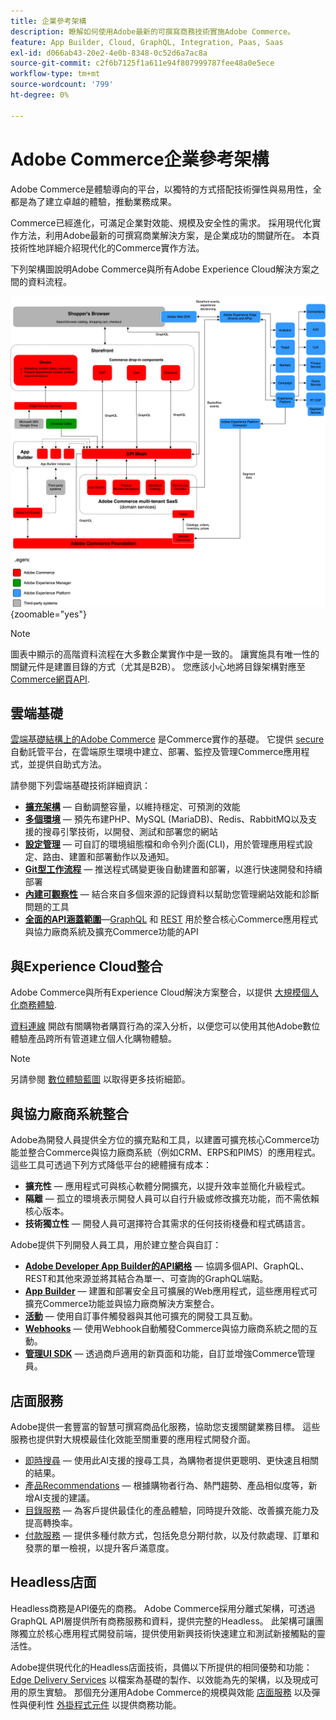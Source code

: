 ```yaml
---
title: 企業參考架構
description: 瞭解如何使用Adobe最新的可撰寫商務技術實施Adobe Commerce。
feature: App Builder, Cloud, GraphQL, Integration, Paas, Saas
exl-id: d066ab43-20e2-4e0b-8348-0c52d6a7ac8a
source-git-commit: c2f6b7125f1a611e94f807999787fee48a0e5ece
workflow-type: tm+mt
source-wordcount: '799'
ht-degree: 0%

---
```


# Adobe Commerce企業參考架構

Adobe Commerce是體驗導向的平台，以獨特的方式搭配技術彈性與易用性，全都是為了建立卓越的體驗，推動業務成果。

Commerce已經進化，可滿足企業對效能、規模及安全性的需求。 採用現代化實作方法，利用Adobe最新的可撰寫商業解決方案，是企業成功的關鍵所在。 本頁技術性地詳細介紹現代化的Commerce實作方法。

下列架構圖說明Adobe Commerce與所有Adobe Experience Cloud解決方案之間的資料流程。

![顯示Adobe Commerce如何連線至Experience Cloud解決方案的架構圖表](../../assets/playbooks/commerce-architecture-v3.svg){zoomable=&quot;yes&quot;}

>[!NOTE]
>
>圖表中顯示的高階資料流程在大多數企業實作中是一致的。 讓實施具有唯一性的關鍵元件是建置目錄的方式（尤其是B2B）。 您應該小心地將目錄架構對應至 [Commerce網頁API](https://developer.adobe.com/commerce/webapi/get-started/).

## 雲端基礎

[雲端基礎結構上的Adobe Commerce](https://experienceleague.adobe.com/en/docs/commerce-cloud-service/user-guide/overview) 是Commerce實作的基礎。 它提供 [secure](../../security-and-compliance/shared-responsibility.md) 自動託管平台，在雲端原生環境中建立、部署、監控及管理Commerce應用程式，並提供自助式方法。

請參閱下列雲端基礎技術詳細資訊：

- [**擴充架構**](https://experienceleague.adobe.com/en/docs/commerce-cloud-service/user-guide/architecture/scaled-architecture) — 自動調整容量，以維持穩定、可預測的效能
- [**多個環境**](https://experienceleague.adobe.com/en/docs/commerce-cloud-service/user-guide/architecture/pro-architecture) — 預先布建PHP、MySQL (MariaDB)、Redis、RabbitMQ以及支援的搜尋引擎技術，以開發、測試和部署您的網站
- [**設定管理**](https://experienceleague.adobe.com/en/docs/commerce-cloud-service/user-guide/configure/overview) — 可自訂的環境組態檔和命令列介面(CLI)，用於管理應用程式設定、路由、建置和部署動作以及通知。
- [**Git型工作流程**](https://experienceleague.adobe.com/en/docs/commerce-cloud-service/user-guide/architecture/pro-develop-deploy-workflow) — 推送程式碼變更後自動建置和部署，以進行快速開發和持續部署
- [**內建可觀察性**](https://experienceleague.adobe.com/en/docs/commerce-cloud-service/user-guide/monitor/performance) — 結合來自多個來源的記錄資料以幫助您管理網站效能和診斷問題的工具
- [**全面的API涵蓋範圍**](https://developer.adobe.com/commerce/webapi/get-started/)—[GraphQL](https://developer.adobe.com/commerce/webapi/graphql/) 和 [REST](https://developer.adobe.com/commerce/webapi/rest) 用於整合核心Commerce應用程式與協力廠商系統及擴充Commerce功能的API

## 與Experience Cloud整合

Adobe Commerce與所有Experience Cloud解決方案整合，以提供 [大規模個人化商務體驗](https://experienceleague.adobe.com/en/docs/commerce-admin/customers/customers-menu/personalize-scale#customers-menu).

[資料連線](https://experienceleague.adobe.com/en/docs/commerce-merchant-services/data-connection/overview) 開啟有關購物者購買行為的深入分析，以便您可以使用其他Adobe數位體驗產品跨所有管道建立個人化購物體驗。

>[!NOTE]
>
>另請參閱 [數位體驗藍圖](https://experienceleague.adobe.com/en/docs/blueprints-learn/architecture/overview) 以取得更多技術細節。


## 與協力廠商系統整合

Adobe為開發人員提供全方位的擴充點和工具，以建置可擴充核心Commerce功能並整合Commerce與協力廠商系統（例如CRM、ERPS和PIMS）的應用程式。 這些工具可透過下列方式降低平台的總體擁有成本：

- **擴充性** — 應用程式可與核心軟體分開擴充，以提升效率並簡化升級程式。
- **隔離** — 孤立的環境表示開發人員可以自行升級或修改擴充功能，而不需依賴核心版本。
- **技術獨立性** — 開發人員可選擇符合其需求的任何技術棧疊和程式碼語言。

Adobe提供下列開發人員工具，用於建立整合與自訂：

- [**Adobe Developer App Builder的API網格**](https://developer.adobe.com/graphql-mesh-gateway/) — 協調多個API、GraphQL、REST和其他來源並將其結合為單一、可查詢的GraphQL端點。
- [**App Builder**](https://developer.adobe.com/app-builder/docs/overview/) — 建置和部署安全且可擴展的Web應用程式，這些應用程式可擴充Commerce功能並與協力廠商解決方案整合。
- [**活動**](https://developer.adobe.com/commerce/extensibility/events/) — 使用自訂事件觸發器與其他可擴充的開發工具互動。
- [**Webhooks**](https://developer.adobe.com/commerce/extensibility/webhooks/) — 使用Webhook自動觸發Commerce與協力廠商系統之間的互動。
- [**管理UI SDK**](https://developer.adobe.com/commerce/extensibility/admin-ui-sdk/) — 透過商戶適用的新頁面和功能，自訂並增強Commerce管理員。

## 店面服務

Adobe提供一套豐富的智慧可撰寫商品化服務，協助您支援關鍵業務目標。 這些服務也提供對大規模最佳化效能至關重要的應用程式開發介面。

- [即時搜尋](https://experienceleague.adobe.com/en/docs/commerce-merchant-services/live-search/overview) — 使用此AI支援的搜尋工具，為購物者提供更聰明、更快速且相關的結果。
- [產品Recommendations](https://experienceleague.adobe.com/en/docs/commerce-merchant-services/product-recommendations/overview) — 根據購物者行為、熱門趨勢、產品相似度等，新增AI支援的建議。
- [目錄服務](https://experienceleague.adobe.com/en/docs/commerce-merchant-services/catalog-service/guide-overview) — 為客戶提供最佳化的產品體驗，同時提升效能、改善擴充能力及提高轉換率。
- [付款服務](https://experienceleague.adobe.com/en/docs/commerce-merchant-services/payment-services/guide-overview) — 提供多種付款方式，包括免息分期付款，以及付款處理、訂單和發票的單一檢視，以提升客戶滿意度。

## Headless店面

Headless商務是API優先的商務。 Adobe Commerce採用分離式架構，可透過GraphQL API層提供所有商務服務和資料，提供完整的Headless。 此架構可讓團隊獨立於核心應用程式開發前端，提供使用新興技術快速建立和測試新接觸點的靈活性。

Adobe提供現代化的Headless店面技術，具備以下所提供的相同優勢和功能： [Edge Delivery Services](https://www.aem.live/home) 以檔案為基礎的製作、以效能為先的架構，以及現成可用的原生實驗。 那個充分運用Adobe Commerce的規模與效能 [店面服務](#storefront-services) 以及彈性與便利性 [外掛程式元件](https://experienceleague.adobe.com/developer/commerce/storefront/) 以提供商務功能。

